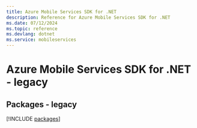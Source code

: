 ```yaml
---
title: Azure Mobile Services SDK for .NET
description: Reference for Azure Mobile Services SDK for .NET
ms.date: 07/12/2024
ms.topic: reference
ms.devlang: dotnet
ms.service: mobileservices
---
```

# Azure Mobile Services SDK for .NET - legacy
## Packages - legacy
[!INCLUDE [packages](mobile-services-index.md)]